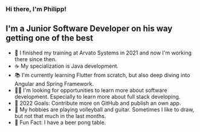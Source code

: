 ### Hi there, I'm Philipp!

## I'm a Junior Software Developer on his way getting one of the best
- 🏢 I finished my training at Arvato Systems in 2021 and now I'm working there since then.
- ☕ My specialization is Java development. 
- 📚 I'm currently learning Flutter from scratch, but also deep diving into Angular and Spring Framework.
- 👨‍💻 I'm looking for opportunities to learn more about software development. Especially to learn more about full stack developing.
- 🥅 2022 Goals: Contribute more on GitHub and publish an own app.
- 🏐 My hobbies are playing volleyball and guitar. Sometimes I like to draw, but not that much in the last months.
- 🥤 Fun Fact: I have a beer pong table.
